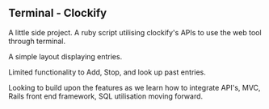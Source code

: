 ## Terminal - Clockify

A little side project. A ruby script utilising clockify's APIs to use the web tool through terminal. 

A simple layout displaying entries. 

Limited functionality to Add, Stop, and look up past entries.

Looking to build upon the features as we learn how to integrate API's, MVC, Rails front end framework, SQL utilisation moving forward. 